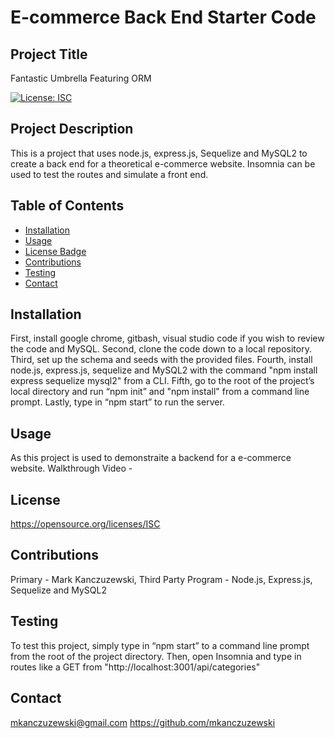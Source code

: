 # E-commerce Back End Starter Code
## Project Title
Fantastic Umbrella Featuring ORM

[![License: ISC](https://img.shields.io/badge/License-ISC-blue.svg)](https://opensource.org/licenses/ISC) 

## Project Description
This is a project that uses node.js, express.js, Sequelize and MySQL2 to create a back end for a theoretical e-commerce website. Insomnia can be used to test the routes and simulate a front end. 

## Table of Contents
* [Installation](#installation)
* [Usage](#usage)
* [License Badge](#license)
* [Contributions](#contributions)
* [Testing](#testing)
* [Contact](#contact)

## Installation
First, install google chrome, gitbash, visual studio code if you wish to review the code and MySQL. Second, clone the code down to a local repository.  Third, set up the schema and seeds with the provided files. Fourth, install node.js, express.js, sequelize and MySQL2 with the command "npm install express sequelize mysql2" from a CLI. Fifth, go to the root of the project’s local directory and run “npm init” and "npm install" from a command line prompt. Lastly, type in “npm start” to run the server. 

## Usage
As this project is used to demonstraite a backend for a e-commerce website. 
Walkthrough Video - 


## License
https://opensource.org/licenses/ISC

## Contributions
Primary - Mark Kanczuzewski, Third Party Program - Node.js, Express.js, Sequelize and MySQL2

## Testing
To test this project, simply type in “npm start” to a command line prompt from the root of the project directory. Then, open Insomnia and type in routes like a GET from "http://localhost:3001/api/categories"

## Contact
mkanczuzewski@gmail.com
https://github.com/mkanczuzewski 
